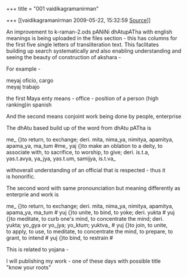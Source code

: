 +++
title = "001 vaidikagramanirman"

+++
[[vaidikagramanirman	2009-05-22, 15:32:59 [Source](https://groups.google.com/g/bvparishat/c/WeS1l-hBYRw)]]



An improvement to k-raman-2.ods pANiNi dhAtupATha with english  
meanings is being uploaded in the files section - this has columns for  
the first five single letters of transliteration text. This faclitates  
building up search systematically and also enabling understanding and  
seeing the beauty of construction of akshara -  
  
For example -  
  
meyaj oficio, cargo  
meyaj trabajo  
  
the first Maya enty means - office - position of a person (high  
ranking)in spanish  
  
And the second means conjoint work being done by people, enterprise  
  
The dhAtu based build up of the word from dhAtu pATha is  
  
me\_ {}to return, to exchange; deri. mita, nima_ya, nimitya, apamitya,  
apama_ya, ma_tum #me\_ yaj {}to make an oblation to a deity, to  
associate with, to sacrifice, to worship, to give; deri. is.t.a,  
yas.t.avya, ya_jya, yas.t.um, samijya, is.t.va\_  
  
withoverall understanding of an official that is respected - thus it  
is honorific.  
  
The second word with same pronounciation but meaning differently as  
enterprie and work is  
  
me\_ {}to return, to exchange; deri. mita, nima_ya, nimitya, apamitya,  
apama_ya, ma_tum # yuj {}to unite, to bind, to yoke; deri. yukta # yuj  
{}to meditate, to curb one's mind, to concentrate the mind; deri.  
yukta; yo_gya or yo_jya; yo_ktum; yuktva\_ # yuj {}to join, to unite,  
to apply, to use, to meditate, to concentrate the mind, to prepare, to  
grant, to intend # yuj {}to bind, to restrain #  
  
This is related to yojana -  
  
I will publishing my work - one of these days with possible title  
"know your roots"  
  
  
  
  
  
  

